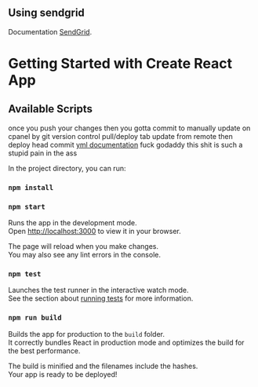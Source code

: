 ## Using sendgrid

Documentation [SendGrid](https://www.twilio.com/docs/sendgrid/for-developers/sending-email/quickstart-nodejs).

# Getting Started with Create React App

## Available Scripts

once you push your changes then
you gotta commit to manually update on cpanel
by git version control pull/deploy tab update from remote then deploy head commit
[yml documentation](https://docs.cpanel.net/knowledge-base/web-services/guide-to-git-deployment/#deploy-an-entire-directory)
fuck godaddy this shit is such a stupid pain in the ass

In the project directory, you can run:

### `npm install`

### `npm start`

Runs the app in the development mode.\
Open [http://localhost:3000](http://localhost:3000) to view it in your browser.

The page will reload when you make changes.\
You may also see any lint errors in the console.

### `npm test`

Launches the test runner in the interactive watch mode.\
See the section about [running tests](https://facebook.github.io/create-react-app/docs/running-tests) for more information.

### `npm run build`

Builds the app for production to the `build` folder.\
It correctly bundles React in production mode and optimizes the build for the best performance.

The build is minified and the filenames include the hashes.\
Your app is ready to be deployed!
